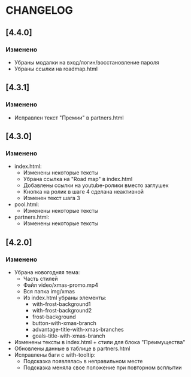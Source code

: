 # CHANGELOG

## [4.4.0]

### Изменено

- Убраны модалки на вход/логин/восстановление пароля
- Убраны ссылки на roadmap.html

## [4.3.1]

### Изменено

- Исправлен текст "Премии" в partners.html


## [4.3.0]

### Изменено

- index.html:
  - Изменены некоторые тексты
  - Убрана ссылка на "Road map" в index.html
  - Добавлены ссылки на youtube-ролики вместо заглушек
  - Кнопка на ролик в шаге 4 сделана неактивной
  - Изменен текст шага 3
- pool.html:
  - Изменены некоторые тексты
- partners.html:
  - Изменены некоторые тексты

## [4.2.0]

### Изменено

- Убрана новогодняя тема: 
  - Часть стилей
  - Файл video/xmas-promo.mp4
  - Вся папка img/xmas
  - Из index.html убраны элементы:
    - with-frost-background1
    - with-frost-background2
    - frost-background
    - button-with-xmas-branch
    - advantage-title-with-xmas-branches
    - goals-title-with-xmas-branch
- Изменены тексты в index.html + стили для блока "Преимущества"
- Обновлены данные в таблице в partners.html
- Исправлены баги с with-tooltip:
  - Подсказка появлялась в неправильном месте
  - Подсказка меняла свое положение при повторном всплытии
